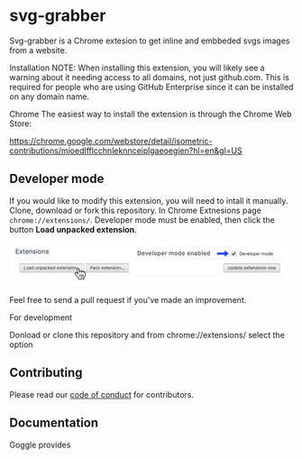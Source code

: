 # svg-grabber

Svg-grabber is a Chrome extesion to get inline and embbeded svgs images from a website.

Installation
NOTE: When installing this extension, you will likely see a warning about it needing access to all domains, not just github.com. This is required for people who are using GitHub Enterprise since it can be installed on any domain name.

Chrome
The easiest way to install the extension is through the Chrome Web Store:

https://chrome.google.com/webstore/detail/isometric-contributions/mjoedlfflcchnleknnceiplgaeoegien?hl=en&gl=US

## Developer mode
If you would like to modify this extension, you will need to intall it manually. Clone, download or fork this repository. In Chrome Extnesions page `chrome://extensions/`. Developer mode must be enabled, then click the button **Load unpacked extension**.
 
![alt text](/images/svg-grabber-local-install.png "svg-grabber local install")


Feel free to send a pull request if you've made an improvement.





For development 

Donload or clone this repository and from chrome://extensions/ select the option 

## Contributing
Please read our [code of conduct](/code-of-conduct.md) for contributors.


## Documentation

Goggle provides 
